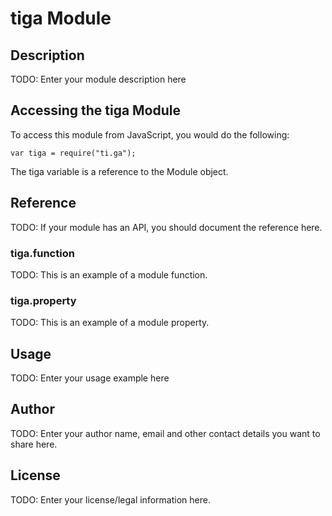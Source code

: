 # tiga Module

## Description

TODO: Enter your module description here

## Accessing the tiga Module

To access this module from JavaScript, you would do the following:

    var tiga = require("ti.ga");

The tiga variable is a reference to the Module object.

## Reference

TODO: If your module has an API, you should document
the reference here.

### tiga.function

TODO: This is an example of a module function.

### tiga.property

TODO: This is an example of a module property.

## Usage

TODO: Enter your usage example here

## Author

TODO: Enter your author name, email and other contact
details you want to share here.

## License

TODO: Enter your license/legal information here.
